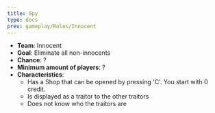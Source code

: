 ```yaml
---
title: Spy
type: docs
prev: gameplay/Roles/Innocent
---
```


- **Team**: Innocent
- **Goal**: Eliminate all non-innocents
- **Chance**: ?
- **Minimum amount of players**: ?
- **Characteristics**:
  - Has a Shop that can be opened by pressing 'C'. You start with 0 credit.
  - Is displayed as a traitor to the other traitors
  - Does not know who the traitors are
